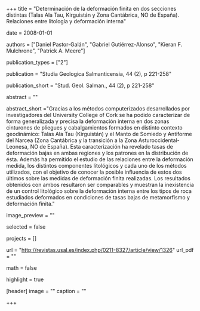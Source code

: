 +++
title = "Determinación de la deformación finita en dos secciones distintas (Talas Ala Tau, Kirguistán y Zona Cantábrica, NO de España). Relaciones entre litología y deformación interna"

date = 2008-01-01

authors = ["Daniel Pastor-Galán", "Gabriel Gutiérrez-Alonso", "Kieran F. Mulchrone", "Patrick A. Meere"]

publication_types = ["2"]

publication = "Studia Geologica Salmanticensia, 44 (2), p 221-258"

publication_short = "Stud. Geol. Salman., 44 (2), p 221-258"

abstract = ""

abstract_short ="Gracias a los métodos computerizados desarrollados por investigadores del University College of Cork se ha podido caracterizar de forma generalizada y precisa la deformación interna en dos zonas cinturones de pliegues y cabalgamientos formados en distinto contexto geodinámico: Talas Ala Tau (Kirguistán) y el Manto de Somiedo y Antiforme del Narcea (Zona Cantábrica y la transición a la Zona Asturoccidental-Leonesa, NO de España). Esta caracterización ha revelado tasas de deformación bajas en ambas regiones y los patrones en la distribución de ésta. Además ha permitido el estudio de las relaciones entre la deformación medida, los distintos componentes litológicos y cada uno de los métodos utilizados, con el objetivo de conocer la posible influencia de estos dos últimos sobre las medidas de deformación finita realizadas. Los resultados obtenidos con ambos resultaron ser comparables y muestran la inexistencia de un control litológico sobre la deformación interna entre los tipos de roca estudiados deformados en condiciones de tasas bajas de metamorfismo y deformación finita."

image_preview = ""

selected = false

projects = []

url = "http://revistas.usal.es/index.php/0211-8327/article/view/1326"
url_pdf = ""

math = false

highlight = true

[header]
image = ""
caption = ""

+++
